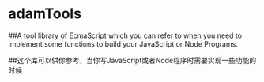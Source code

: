 # adamTools
##A tool library of EcmaScript which you can refer to when you need to implement some functions to build your JavaScript or Node Programs.

##这个库可以供你参考，当你写JavaScript或者Node程序时需要实现一些功能的时候

